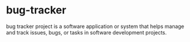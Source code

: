 # bug-tracker
bug tracker project is a software application or system that helps manage and track issues, bugs, or tasks in software development projects.
